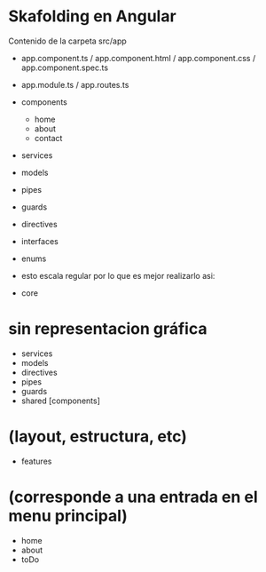 # Skafolding en Angular

Contenido de la carpeta src/app

- app.component.ts / app.component.html / app.component.css / app.component.spec.ts
- app.module.ts / app.routes.ts

- components
  - home
  - about
  - contact
- services
- models
- pipes
- guards
- directives
- interfaces
- enums

* esto escala regular por lo que es mejor realizarlo asi:

- core

# sin representacion gráfica

- services
- models
- directives
- pipes
- guards
- shared [components]

# (layout, estructura, etc)

- features

# (corresponde a una entrada en el menu principal)

- home
- about
- toDo
